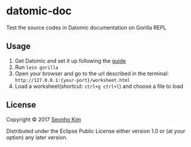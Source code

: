 # datomic-doc

Test the source codes in Datomic documentation on Gorilla REPL

## Usage

1. Get Datomic and set it up following the [guide](http://docs.datomic.com/get-datomic.html)
2. Run `lein gorilla`
2. Open your browser and go to the url described in the terminal: `http://127.0.0.1:{your-port}/worksheet.html`
3. Load a worksheet(shortcut: `ctrl+g ctrl+l`) and choose a file to load

## License

Copyright © 2017 [Seonho Kim](http://seonho.kim)

Distributed under the Eclipse Public License either version 1.0 or (at
your option) any later version.
